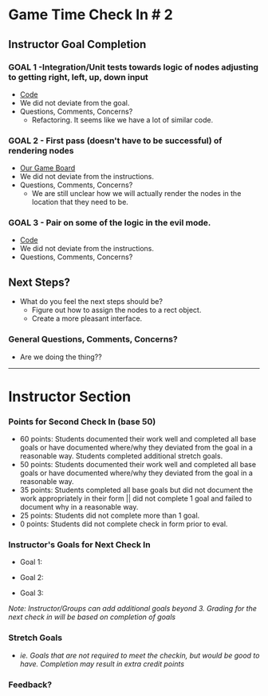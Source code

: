 # Game Time Check In # 2

## Instructor Goal Completion

### GOAL 1 -Integration/Unit tests towards logic of nodes adjusting to getting right, left, up, down input

  - [Code](http://imgur.com/Qf2xuH6)
  - We did not deviate from the goal.
  - Questions, Comments, Concerns?
    - Refactoring. It seems like we have a lot of similar code.

### GOAL 2 - First pass (doesn't have to be successful) of rendering nodes

- [Our Game Board](http://imgur.com/nQXb0DA)
- We did not deviate from the instructions.
- Questions, Comments, Concerns?
  - We are still unclear how we will actually render the nodes in the location that they need to be.

### GOAL 3 - Pair on some of the logic in the evil mode.

- [Code](http://imgur.com/Qf2xuH6)
- We did not deviate from the instructions.
- Questions, Comments, Concerns?

## Next Steps?

- What do you feel the next steps should be?
  - Figure out how to assign the nodes to a rect object.
  - Create a more pleasant interface.

### General Questions, Comments, Concerns?

- Are we doing the thing??

-----

# Instructor Section

### Points for Second Check In (base 50)

* 60 points: Students documented their work well and completed all base goals or have documented where/why they deviated from the goal in a reasonable way. Students completed additional stretch goals.
* 50 points: Students documented their work well and completed all base goals or have documented where/why they deviated from the goal in a reasonable way.
* 35 points: Students completed all base goals but did not document the work appropriately in their form || did not complete 1 goal and failed to document why in a reasonable way.
* 25 points: Students did not complete more than 1 goal.
* 0 points: Students did not complete check in form prior to eval.

### Instructor's Goals for Next Check In

* Goal 1:

* Goal 2:

* Goal 3:

_Note: Instructor/Groups can add additional goals beyond 3. Grading for the next check in will be based on completion of goals_

### Stretch Goals

* _ie. Goals that are not required to meet the checkin, but would be good to have. Completion may result in extra credit points_

### Feedback?
